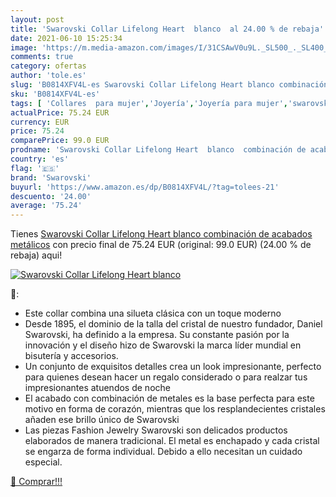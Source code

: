 ```yaml
---
layout: post
title: 'Swarovski Collar Lifelong Heart  blanco  al 24.00 % de rebaja'
date: 2021-06-10 15:25:34
image: 'https://m.media-amazon.com/images/I/31CSAwV0u9L._SL500_._SL400_.jpg'
comments: true
category: ofertas
author: 'tole.es'
slug: 'B0814XFV4L-es Swarovski Collar Lifelong Heart blanco combinación de...'
sku: 'B0814XFV4L-es'
tags: [ 'Collares  para mujer','Joyería','Joyería para mujer','swarovski', ]
actualPrice: 75.24 EUR
currency: EUR
price: 75.24
comparePrice: 99.0 EUR
prodname: 'Swarovski Collar Lifelong Heart  blanco  combinación de acabados metálicos'
country: 'es'
flag: '🇪🇸'
brand: 'Swarovski'
buyurl: 'https://www.amazon.es/dp/B0814XFV4L/?tag=tolees-21'
descuento: '24.00'
average: '75.24'
---
```


Tienes [Swarovski Collar Lifelong Heart  blanco  combinación de acabados metálicos](https://www.amazon.es/dp/B0814XFV4L/?tag=tolees-21) con precio final de  75.24 EUR (original: 99.0 EUR) (24.00 %  de rebaja) aqui!

[![Swarovski Collar Lifelong Heart  blanco ](https://m.media-amazon.com/images/I/31CSAwV0u9L._SL500_._SL400_.jpg)](https://www.amazon.es/dp/B0814XFV4L/?tag=tolees-21)

🔎:

- Este collar combina una silueta clásica con un toque moderno
- Desde 1895, el dominio de la talla del cristal de nuestro fundador, Daniel Swarovski, ha definido a la empresa. Su constante pasión por la innovación y el diseño hizo de Swarovski la marca líder mundial en bisutería y accesorios.
- Un conjunto de exquisitos detalles crea un look impresionante, perfecto para quienes desean hacer un regalo considerado o para realzar tus impresionantes atuendos de noche
- El acabado con combinación de metales es la base perfecta para este motivo en forma de corazón, mientras que los resplandecientes cristales añaden ese brillo único de Swarovski
- Las piezas Fashion Jewelry Swarovski son delicados productos elaborados de manera tradicional. El metal es enchapado y cada cristal se engarza de forma individual. Debido a ello necesitan un cuidado especial.

[🛒 Comprar!!!](https://www.amazon.es/dp/B0814XFV4L/?tag=tolees-21)

